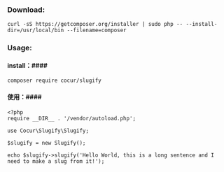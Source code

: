 ### Download: ###
    curl -sS https://getcomposer.org/installer | sudo php -- --install-dir=/usr/local/bin --filename=composer
### Usage: ###
#### install：####
    composer require cocur/slugify
#### 使用：####
    <?php
    require __DIR__ . '/vendor/autoload.php';

    use Cocur\Slugify\Slugify;

    $slugify = new Slugify();

    echo $slugify->slugify('Hello World, this is a long sentence and I need to make a slug from it!');
